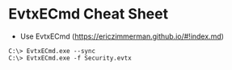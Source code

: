 # EvtxECmd Cheat Sheet

- Use EvtxECmd (https://ericzimmerman.github.io/#!index.md)

```
C:\> EvtxECmd.exe --sync
C:\> EvtxECmd.exe -f Security.evtx
```
